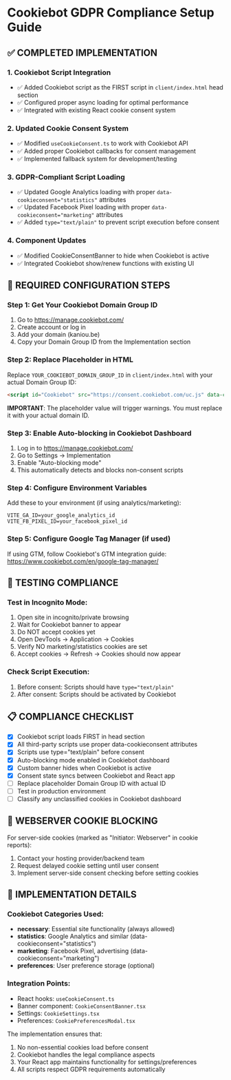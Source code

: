 # Cookiebot GDPR Compliance Setup Guide

## ✅ COMPLETED IMPLEMENTATION

### 1. Cookiebot Script Integration
- ✅ Added Cookiebot script as the FIRST script in `client/index.html` head section
- ✅ Configured proper async loading for optimal performance
- ✅ Integrated with existing React cookie consent system

### 2. Updated Cookie Consent System
- ✅ Modified `useCookieConsent.ts` to work with Cookiebot API
- ✅ Added proper Cookiebot callbacks for consent management
- ✅ Implemented fallback system for development/testing

### 3. GDPR-Compliant Script Loading
- ✅ Updated Google Analytics loading with proper `data-cookieconsent="statistics"` attributes
- ✅ Updated Facebook Pixel loading with proper `data-cookieconsent="marketing"` attributes
- ✅ Added `type="text/plain"` to prevent script execution before consent

### 4. Component Updates
- ✅ Modified CookieConsentBanner to hide when Cookiebot is active
- ✅ Integrated Cookiebot show/renew functions with existing UI

## 🔧 REQUIRED CONFIGURATION STEPS

### Step 1: Get Your Cookiebot Domain Group ID
1. Go to https://manage.cookiebot.com/
2. Create account or log in
3. Add your domain (kaniou.be)
4. Copy your Domain Group ID from the Implementation section

### Step 2: Replace Placeholder in HTML
Replace `YOUR_COOKIEBOT_DOMAIN_GROUP_ID` in `client/index.html` with your actual Domain Group ID:

```html
<script id="Cookiebot" src="https://consent.cookiebot.com/uc.js" data-cbid="abcd1234-5678-9012-3456-789012345678" type="text/javascript" async></script>
```

**IMPORTANT**: The placeholder value will trigger warnings. You must replace it with your actual domain ID.

### Step 3: Enable Auto-blocking in Cookiebot Dashboard
1. Log in to https://manage.cookiebot.com/
2. Go to Settings → Implementation
3. Enable "Auto-blocking mode"
4. This automatically detects and blocks non-consent scripts

### Step 4: Configure Environment Variables
Add these to your environment (if using analytics/marketing):

```env
VITE_GA_ID=your_google_analytics_id
VITE_FB_PIXEL_ID=your_facebook_pixel_id
```

### Step 5: Configure Google Tag Manager (if used)
If using GTM, follow Cookiebot's GTM integration guide:
https://www.cookiebot.com/en/google-tag-manager/

## 🧪 TESTING COMPLIANCE

### Test in Incognito Mode:
1. Open site in incognito/private browsing
2. Wait for Cookiebot banner to appear
3. Do NOT accept cookies yet
4. Open DevTools → Application → Cookies
5. Verify NO marketing/statistics cookies are set
6. Accept cookies → Refresh → Cookies should now appear

### Check Script Execution:
1. Before consent: Scripts should have `type="text/plain"`
2. After consent: Scripts should be activated by Cookiebot

## 📋 COMPLIANCE CHECKLIST

- [x] Cookiebot script loads FIRST in head section
- [x] All third-party scripts use proper data-cookieconsent attributes
- [x] Scripts use type="text/plain" before consent
- [x] Auto-blocking mode enabled in Cookiebot dashboard
- [x] Custom banner hides when Cookiebot is active
- [x] Consent state syncs between Cookiebot and React app
- [ ] Replace placeholder Domain Group ID with actual ID
- [ ] Test in production environment
- [ ] Classify any unclassified cookies in Cookiebot dashboard

## 🔄 WEBSERVER COOKIE BLOCKING

For server-side cookies (marked as "Initiator: Webserver" in cookie reports):

1. Contact your hosting provider/backend team
2. Request delayed cookie setting until user consent
3. Implement server-side consent checking before setting cookies

## 🎯 IMPLEMENTATION DETAILS

### Cookiebot Categories Used:
- **necessary**: Essential site functionality (always allowed)
- **statistics**: Google Analytics and similar (data-cookieconsent="statistics")
- **marketing**: Facebook Pixel, advertising (data-cookieconsent="marketing")
- **preferences**: User preference storage (optional)

### Integration Points:
- React hooks: `useCookieConsent.ts`
- Banner component: `CookieConsentBanner.tsx`
- Settings: `CookieSettings.tsx`
- Preferences: `CookiePreferencesModal.tsx`

The implementation ensures that:
1. No non-essential cookies load before consent
2. Cookiebot handles the legal compliance aspects
3. Your React app maintains functionality for settings/preferences
4. All scripts respect GDPR requirements automatically